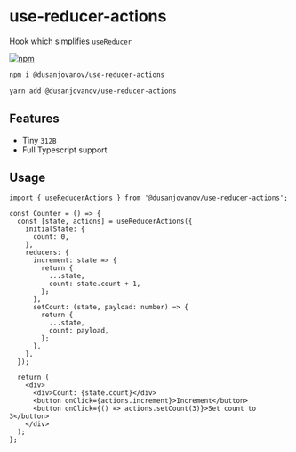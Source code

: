 # use-reducer-actions

Hook which simplifies `useReducer`

[![npm](https://img.shields.io/npm/v/@dusanjovanov/use-reducer-actions?color=%231E90FF&label=npm&style=for-the-badge)](https://www.npmjs.com/package/@dusanjovanov/use-reducer-actions)

```bash
npm i @dusanjovanov/use-reducer-actions
```

```bash
yarn add @dusanjovanov/use-reducer-actions
```

## Features

- Tiny `312B`
- Full Typescript support

## Usage

```tsx
import { useReducerActions } from '@dusanjovanov/use-reducer-actions';

const Counter = () => {
  const [state, actions] = useReducerActions({
    initialState: {
      count: 0,
    },
    reducers: {
      increment: state => {
        return {
          ...state,
          count: state.count + 1,
        };
      },
      setCount: (state, payload: number) => {
        return {
          ...state,
          count: payload,
        };
      },
    },
  });

  return (
    <div>
      <div>Count: {state.count}</div>
      <button onClick={actions.increment}>Increment</button>
      <button onClick={() => actions.setCount(3)}>Set count to 3</button>
    </div>
  );
};
```
